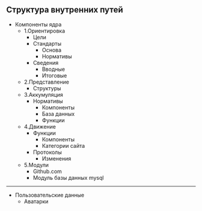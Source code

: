## Структура внутренних путей

+ Компоненты ядра
  + 1.Ориентировка
    + Цели
    + Стандарты
      + Основа
      + Нормативы
    + Сведения
      + Вводные
      + Итоговые
  + 2.Представление
    + Структуры
  + 3.Аккумуляция
    + Нормативы
      + Компоненты
      + База данных
      + Функции
  + 4.Движение
    + Функции
      + Компоненты
      + Категории сайта
    + Протоколы
      + Изменения
  + 5.Модули
    + Github.com
    + Модуль базы данных mysql

<hr>
  
+ Пользовательские данные
  + Аватарки
